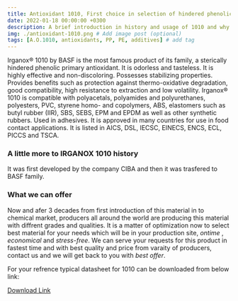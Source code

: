 ```yaml
---
title: Antioxidant 1010, First choice in selection of hindered phenolic primary antioxidant by most of PP and PE licensors.
date: 2022-01-18 00:00:00 +0300
description: A brief introduction in history and usage of 1010 and why it is top choice # Add post description (optional)
img: ./antioxidant-1010.png # Add image post (optional)
tags: [A.O.1010, antioxidants, PP, PE, additives] # add tag
---
```


Irganox® 1010 by BASF is the most famous product of its family, a sterically hindered phenolic primary antioxidant. It is odorless and tasteless. It is highly effective and non-discoloring. Possesses stabilizing properties. Provides benefits such as protection against thermo-oxidative degradation, good compatibility, high resistance to extraction and low volatility. Irganox® 1010 is compatible with polyacetals, polyamides and polyurethanes, polyesters, PVC, styrene homo- and copolymers, ABS, elastomers such as butyl rubber (IIR), SBS, SEBS, EPM and EPDM as well as other synthetic rubbers. Used in adhesives. It is approved in many countries for use in food contact applications. It is listed in AICS, DSL, IECSC, EINECS, ENCS, ECL, PICCS and TSCA.

### A little more to IRGANOX 1010 history

It was first developed by the company CIBA and then it was trasfered to BASF family.

### What we can offer

Now and afer 3 decades from first introduction of this material in to chemical market, producers all around the world are producing this material with diffrent grades and qualities. It is a matter of optimization now to select best material for your needs which will be in your production site, _ontime_ , _economical_ and _stress-free_.
We can serve your requests for this product in fastest time and with best quality and price from varaity of producers, contact us and we will get back to you with _best offer_.

For your refrence typical datasheet for 1010 can be downloaded from below link:

[Download Link](./Irganox_1010.pdf)
